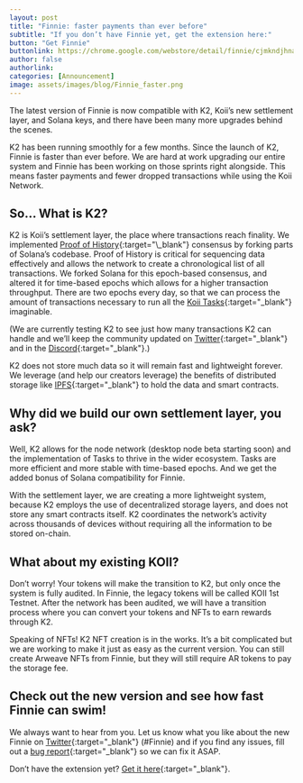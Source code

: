 ```yaml
---
layout: post
title: "Finnie: faster payments than ever before"
subtitle: "If you don’t have Finnie yet, get the extension here:"
button: "Get Finnie"
buttonlink: https://chrome.google.com/webstore/detail/finnie/cjmkndjhnagcfbpiemnkdpomccnjblmj
author: false
authorlink:
categories: [Announcement]
image: assets/images/blog/Finnie_faster.png
---
```


The latest version of Finnie is now compatible with K2, Koii’s new settlement layer, and Solana keys, and there have been many more upgrades behind the scenes.

K2 has been running smoothly for a few months. Since the launch of K2, Finnie is faster than ever before. We are hard at work upgrading our entire system and Finnie has been working on those sprints right alongside. This means faster payments and fewer dropped transactions while using the Koii Network.

## So… What is K2?

K2 is Koii’s settlement layer, the place where transactions reach finality. We implemented [Proof of History](https://tokens-economy.gitbook.io/consensus/chain-based-proof-of-capacity-space/proof-of-history#:~:text=Proof%20of%20History%20is%20a%20sequence%20of%20computation%20that%20can,executed%20to%20generate%20the%20output.){:target="\_blank"} consensus by forking parts of Solana’s codebase. Proof of History is critical for sequencing data effectively and allows the network to create a chronological list of all transactions. We forked Solana for this epoch-based consensus, and altered it for time-based epochs which allows for a higher transaction throughput. There are two epochs every day, so that we can process the amount of transactions necessary to run all the [Koii Tasks](https://docs.koii.network/microservices-and-tasks/what-are-tasks){:target="\_blank"} imaginable.

(We are currently testing K2 to see just how many transactions K2 can handle and we’ll keep the community updated on [Twitter](https://twitter.com/KoiiNetwork){:target="\_blank"} and in the [Discord](https://discord.gg/koiin){:target="\_blank"}.)

K2 does not store much data so it will remain fast and lightweight forever. We leverage (and help our creators leverage) the benefits of distributed storage like [IPFS](https://ipfs.tech/){:target="\_blank"} to hold the data and smart contracts.

## Why did we build our own settlement layer, you ask?

Well, K2 allows for the node network (desktop node beta starting soon) and the implementation of Tasks to thrive in the wider ecosystem. Tasks are more efficient and more stable with time-based epochs. And we get the added bonus of Solana compatibility for Finnie.

With the settlement layer, we are creating a more lightweight system, because K2 employs the use of decentralized storage layers, and does not store any smart contracts itself. K2 coordinates the network’s activity across thousands of devices without requiring all the information to be stored on-chain.

## What about my existing KOII?

Don’t worry! Your tokens will make the transition to K2, but only once the system is fully audited. In Finnie, the legacy tokens will be called KOII 1st Testnet. After the network has been audited, we will have a transition process where you can convert your tokens and NFTs to earn rewards through K2.

Speaking of NFTs! K2 NFT creation is in the works. It’s a bit complicated but we are working to make it just as easy as the current version. You can still create Arweave NFTs from Finnie, but they will still require AR tokens to pay the storage fee.

## Check out the new version and see how fast Finnie can swim!

We always want to hear from you. Let us know what you like about the new Finnie on [Twitter](https://twitter.com/KoiiNetwork){:target="\_blank"} (#Finnie) and if you find any issues, fill out a [bug report](https://share.hsforms.com/1Nmy8p6zWSN2J2skJn5EcOQc20dg){:target="\_blank"} so we can fix it ASAP.

Don’t have the extension yet? [Get it here](https://chrome.google.com/webstore/detail/finnie/cjmkndjhnagcfbpiemnkdpomccnjblmj){:target="\_blank"}.
